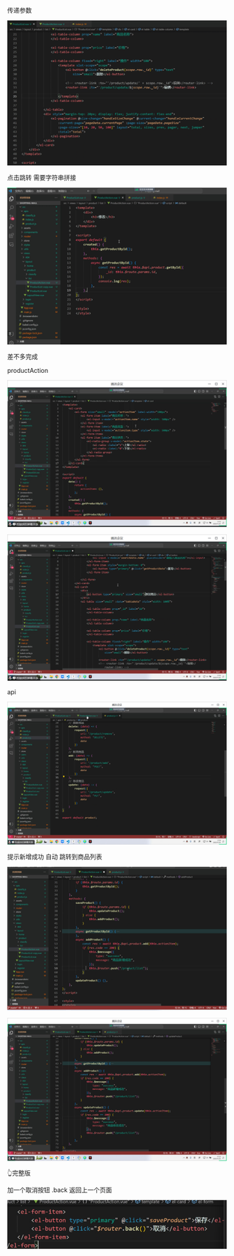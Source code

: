 传递参数

![image-20231124153913372](./拆分.assets/image-20231124153913372.png)

点击跳转 需要字符串拼接

![image-20231124154948868](./拆分.assets/image-20231124154948868.png)

差不多完成













productAction

![image-20231124171314248](./拆分.assets/image-20231124171314248.png)

![image-20231124171339241](./拆分.assets/image-20231124171339241.png)

api

![image-20231124171901109](./拆分.assets/image-20231124171901109.png)

提示新增成功  自动 跳转到商品列表

![image-20231124172036829](./拆分.assets/image-20231124172036829.png)

![image-20231124172228351](./拆分.assets/image-20231124172228351.png)

👆完整版







加一个取消按钮 .back 返回上一个页面

![image-20231124172354995](./拆分.assets/image-20231124172354995.png)





